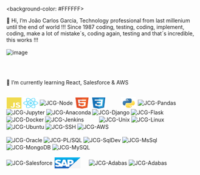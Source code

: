 <picture> <background-color: #FFFFFF>

👋 Hi, I’m João Carlos Garcia, Technology professional from last millenium until the end of world  !!!
Since 1987 coding, testing, coding, implement, coding, make a lot of mistake´s, coding again, testing and that´s incredible, this works !!!

<img align="center" width="200" alt="image" src="https://github.com/Joao-Carlos-Garcia-DEV/Joao-Carlos-Garcia-DEV/assets/161158622/49549a45-bf2e-4bdb-836b-61bb82b7c2b6">

<br></br>

🌱 I’m currently learning React, Salesforce & AWS
 
<div style="display: inline_block" background-color: #FFFAFA><br>
  <img align="center" alt="JCG-Js" height="30" width="40" src="https://raw.githubusercontent.com/devicons/devicon/master/icons/javascript/javascript-plain.svg">
  <img align="center" alt="JCG-React" height="30" width="40" src="https://raw.githubusercontent.com/devicons/devicon/master/icons/react/react-original.svg">
  <img align="center" alt="JCG-Node" height="30" width="40" src="https://github.com/Joao-Carlos-Garcia-DEV/devicon/blob/master/icons/nodejs/nodejs-original-wordmark.svg">
  <img align="center" alt="JCG-HTML" height="30" width="40" src="https://raw.githubusercontent.com/devicons/devicon/master/icons/html5/html5-original.svg">
  <img align="center" alt="JCG-CSS" height="30" width="40" src="https://raw.githubusercontent.com/devicons/devicon/master/icons/css3/css3-original.svg">
  &emsp;  &emsp;

  <img align="center" alt="JCG-Python" height="30" width="40" src="https://raw.githubusercontent.com/devicons/devicon/master/icons/python/python-original.svg">
  <img align="center" alt="JCG-Pandas" height="30" width="40" src="https://github.com/Joao-Carlos-Garcia-DEV/devicon/blob/master/icons/pandas/pandas-original-wordmark.svg">
  <img align="center" alt="JCG-Jupyter" height="30" width="40" src="https://github.com/Joao-Carlos-Garcia-DEV/devicon/blob/master/icons/jupyter/jupyter-original-wordmark.svg">
  <img align="center" alt="JCG-Anaconda" height="30" width="40" src="https://github.com/Joao-Carlos-Garcia-DEV/devicon/blob/master/icons/anaconda/anaconda-original-wordmark.svg">
  <img align="center" alt="JCG-Django" height="30" width="40" src="https://github.com/Joao-Carlos-Garcia-DEV/devicon/blob/master/icons/django/django-plain-wordmark.svg">
  <img align="center" alt="JCG-Flask" height="30" width="40" src="https://github.com/Joao-Carlos-Garcia-DEV/devicon/blob/master/icons/flask/flask-original-wordmark.svg">
  &emsp;  &emsp;
  
  <img align="center" alt="JCG-Docker" height="30" width="40" src="https://github.com/Joao-Carlos-Garcia-DEV/devicon/blob/master/icons/docker/docker-original-wordmark.svg">
  <img align="center" alt="JCG-Jenkins" height="30" width="40" src="https://github.com/Joao-Carlos-Garcia-DEV/devicon/blob/master/icons/jenkins/jenkins-original.svg"> 
  &emsp;  &emsp;

  <img align="center" alt="JCG-Unix" height="30" width="40" src="https://github.com/Joao-Carlos-Garcia-DEV/devicon/blob/master/icons/unix/unix-original.svg">
  <img align="center" alt="JCG-Linux" height="30" width="40" src="https://github.com/Joao-Carlos-Garcia-DEV/devicon/blob/master/icons/linux/linux-original.svg">
  <img align="center" alt="JCG-Ubuntu" height="30" width="40" src="https://github.com/Joao-Carlos-Garcia-DEV/devicon/blob/master/icons/ubuntu/ubuntu-original-wordmark.svg">
  <img align="center" alt="JCG-SSH" height="30" width="40" src="https://github.com/Joao-Carlos-Garcia-DEV/devicon/blob/master/icons/ssh/ssh-original-wordmark.svg">
  
  <img align="center" alt="JCG-AWS" height="30" width="40" src="https://github.com/Joao-Carlos-Garcia-DEV/devicon/blob/master/icons/amazonwebservices/amazonwebservices-original-wordmark.svg">
  <br></br>

  <img align="center" alt="JCG-Oracle" height="80" width="80" src="https://github.com/Joao-Carlos-Garcia-DEV/devicon/blob/master/icons/oracle/oracle-original.svg"> 
  <img align="center" alt="JCG-PL/SQL" height="30" width="80" src="https://lh3.googleusercontent.com/-nmDUsmgtNd0/VhlmK6fK-fI/AAAAAAAALnw/Gbfa2mFP0vM/PLSQL%2525202%252520sm.jpg?imgmax=800">
  <img align="center" alt="JCG-SqlDev" height="30" width="40" src="https://github.com/Joao-Carlos-Garcia-DEV/devicon/blob/master/icons/sqldeveloper/sqldeveloper-original.svg">
  
  <img align="center" alt="JCG-MsSql" height="50" width="80" src="https://github.com/Joao-Carlos-Garcia-DEV/devicon/blob/master/icons/microsoftsqlserver/microsoftsqlserver-original-wordmark.svg">
  <img align="center" alt="JCG-MongoDB" height="50" width="80" src="https://github.com/Joao-Carlos-Garcia-DEV/devicon/blob/master/icons/mongodb/mongodb-plain-wordmark.svg">
  <img align="center" alt="JCG-MySQL" height="50" width="80" src="https://github.com/Joao-Carlos-Garcia-DEV/devicon/blob/master/icons/mysql/mysql-original-wordmark.svg">
  <br></br>

  <img align="center" alt="JCG-Salesforce" height="30" width="80" src="https://a.sfdcstatic.com/shared/images/c360-nav/salesforce-with-type-logo.svg">
  <img align="center" alt="JCG-SAP" height="30" width="70" src="https://github.com/Joao-Carlos-Garcia-DEV/Joao-Carlos-Garcia-DEV/blob/main/Logo_SAP.png">
  &emsp;
  <img align="center" alt="JCG-Adabas" height="30" width="80" src="https://github.com/Joao-Carlos-Garcia-DEV/Joao-Carlos-Garcia-DEV/assets/161158622/b9316bb9-49f4-4098-913c-70e6ab38be55">
  <img align="center" alt="JCG-Adabas" height="30" width="80" src="https://global.discourse-cdn.com/techcommunity/optimized/2X/1/17c315b7066fbc4914e1fb9b203b201d42acef0f_2_1024x369.jpeg">  
  
</div>
</picture>

<!---
Joao-Carlos-Garcia-DEV/Joao-Carlos-Garcia-DEV is a ✨ special ✨ repository because its `README.md` (this file) appears on your GitHub profile.
You can click the Preview link to take a look at your changes.
--->
